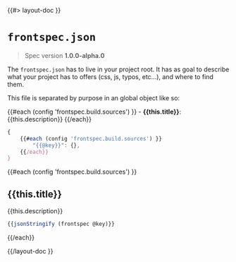 <!--
/**
 * @name            Frontspec
 * @namespace       doc.specFiles
 * @type            Markdown
 * @platform        md
 * @status          stable
 * @menu            Documentation / Spec files           /doc/specfiles/frontspec
 *
 * @since           2.0.0
 * @author    Olivier Bossel <olivier.bossel@gmail.com> (https://coffeekraken.io)
 */
-->

{{#> layout-doc }}

# `frontspec.json`

> Spec version **1.0.0-alpha.0**

The `frontspec.json` has to live in your project root. It has as goal to describe what your project has to offers (css, js, typos, etc...), and where to find them.

This file is separated by purpose in an global object like so:

{{#each (config 'frontspec.build.sources') }} - **{{this.title}}**: {{this.description}}
{{/each}}

```js
{
    {{#each (config 'frontspec.build.sources') }}
        "{{@key}}": {},
    {{/each}}
}
```

{{#each (config 'frontspec.build.sources') }}

## {{this.title}}

{{this.description}}

```js
{{jsonStringify (frontspec @key)}}
```

{{/each}}

{{/layout-doc }}

